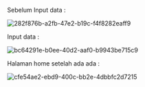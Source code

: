 Sebelum Input data :


![282f876b-a2fb-47e2-b19c-f4f8282eaff9](https://github.com/priboen/20210140141_RoomDatabase/assets/108622483/72658428-700e-40d8-a09c-221b19509f57)





Input data :


![bc64291e-b0ee-40d2-aaf0-b9943be715c9](https://github.com/priboen/20210140141_RoomDatabase/assets/108622483/3c1a5d7c-422e-4f41-b3f3-4386c606d6c7)





Halaman home setelah ada ada :


![cfe54ae2-ebd9-400c-bb2e-4dbbfc2d7215](https://github.com/priboen/20210140141_RoomDatabase/assets/108622483/1d15efdc-3bc6-4053-a210-2310d4e2aeaa)
